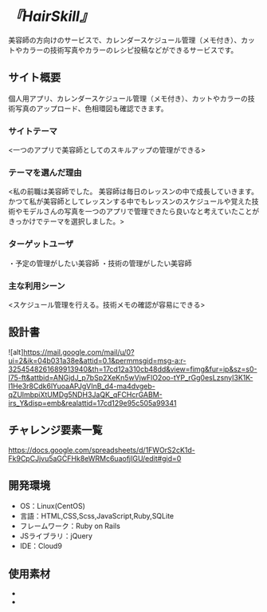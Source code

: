 # _『HairSkill』_
美容師の方向けのサービスで、カレンダースケジュール管理（メモ付き）、カットやカラーの技術写真やカラーのレシピ投稿などができるサービスです。
## サイト概要
個人用アプリ、カレンダースケジュール管理（メモ付き）、カットやカラーの技術写真のアップロード、色相環図も確認できます。

### サイトテーマ
<一つのアプリで美容師としてのスキルアップの管理ができる>

### テーマを選んだ理由
<私の前職は美容師でした。
美容師は毎日のレッスンの中で成長していきます。
かつて私が美容師としてレッスンする中でもレッスンのスケジュールや覚えた技術やモデルさんの写真を一つのアプリで管理できたら良いなと考えていたことがきっかけでテーマを選択しました。>

### ターゲットユーザ
・予定の管理がしたい美容師
・技術の管理がしたい美容師
### 主な利用シーン
<スケジュール管理を行える。技術メモの確認が容易にできる>

## 設計書
![alt]https://mail.google.com/mail/u/0?ui=2&ik=04b031a38e&attid=0.1&permmsgid=msg-a:r-3254548261689913940&th=17cd12a310cb48dd&view=fimg&fur=ip&sz=s0-l75-ft&attbid=ANGjdJ_p7bSp2XeKn5wVjwFlO2oo-tYP_rGg0esLzsnyI3K1K-l1He3r8Cdk6lYuoaAPJgVInB_d4-ma4dvgeb-qZUlmbpiXtUMDg5NDH3JaQK_qFCHcrGABM-irs_Y&disp=emb&realattid=17cd129e95c505a99341

## チャレンジ要素一覧
https://docs.google.com/spreadsheets/d/1FWOrS2cK1d-Fk9CpCJjvu5aGCFHk8eWRMc6uaofjIGU/edit#gid=0

## 開発環境
- OS：Linux(CentOS)
- 言語：HTML,CSS,Scss,JavaScript,Ruby,SQLite
- フレームワーク：Ruby on Rails
- JSライブラリ：jQuery
- IDE：Cloud9

## 使用素材
- 
- 
